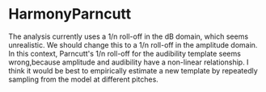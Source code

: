 # HarmonyParncutt

The analysis currently uses a 1/n roll-off in the dB domain, which seems unrealistic. We should change this to a 1/n roll-off in the amplitude domain. In this context, Parncutt's 1/n roll-off for the audibility template seems wrong,because amplitude and audibility have a non-linear relationship. I think it would be best to empirically estimate a new template by repeatedly sampling from the model at different pitches.
